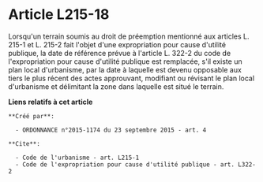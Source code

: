 # Article L215-18

Lorsqu'un terrain soumis au droit de préemption mentionné aux articles L. 215-1 et L. 215-2 fait l'objet d'une expropriation
pour cause d'utilité publique, la date de référence prévue à l'article L. 322-2 du code de l'expropriation pour cause
d'utilité publique est remplacée, s'il existe un plan local d'urbanisme, par la date à laquelle est devenu opposable aux
tiers le plus récent des actes approuvant, modifiant ou révisant le plan local d'urbanisme et délimitant la zone dans
laquelle est situé le terrain.

**Liens relatifs à cet article**

	**Créé par**:

	  - ORDONNANCE n°2015-1174 du 23 septembre 2015 - art. 4

	**Cite**:

	  - Code de l'urbanisme - art. L215-1
	  - Code de l'expropriation pour cause d'utilité publique - art. L322-2
